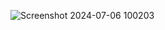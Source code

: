 ![Screenshot 2024-07-06 100203](https://github.com/ArunJ03/dribble-clone/assets/131673036/31b2e53b-892a-45e7-9f00-5b44df5ac63a)
